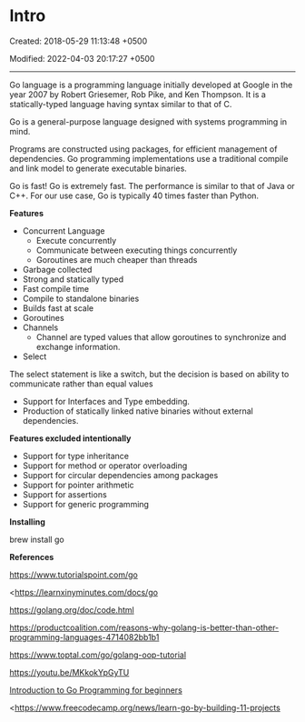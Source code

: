 # Intro

Created: 2018-05-29 11:13:48 +0500

Modified: 2022-04-03 20:17:27 +0500

---

Go language is a programming language initially developed at Google in the year 2007 by Robert Griesemer, Rob Pike, and Ken Thompson. It is a statically-typed language having syntax similar to that of C.



Go is a general-purpose language designed with systems programming in mind.



Programs are constructed using packages, for efficient management of dependencies. Go programming implementations use a traditional compile and link model to generate executable binaries.



Go is fast! Go is extremely fast. The performance is similar to that of Java or C++. For our use case, Go is typically 40 times faster than Python.



**Features**
-   Concurrent Language
    -   Execute concurrently
    -   Communicate between executing things concurrently
    -   Goroutines are much cheaper than threads
-   Garbage collected
-   Strong and statically typed
-   Fast compile time
-   Compile to standalone binaries
-   Builds fast at scale
-   Goroutines
-   Channels
    -   Channel are typed values that allow goroutines to synchronize and exchange information.
-   Select

The select statement is like a switch, but the decision is based on ability to communicate rather than equal values
-   Support for Interfaces and Type embedding.
-   Production of statically linked native binaries without external dependencies.



**Features excluded intentionally**
-   Support for type inheritance
-   Support for method or operator overloading
-   Support for circular dependencies among packages
-   Support for pointer arithmetic
-   Support for assertions
-   Support for generic programming



**Installing**

brew install go



**References**

<https://www.tutorialspoint.com/go>

<https://learnxinyminutes.com/docs/go

<https://golang.org/doc/code.html>

<https://productcoalition.com/reasons-why-golang-is-better-than-other-programming-languages-4714082bb1b1>



<https://www.toptal.com/go/golang-oop-tutorial>



<https://youtu.be/MKkokYpGyTU>

[Introduction to Go Programming for beginners](https://www.youtube.com/watch?v=jpKysZwllVw&ab_channel=ThatDevOpsGuy)



<https://www.freecodecamp.org/news/learn-go-by-building-11-projects
